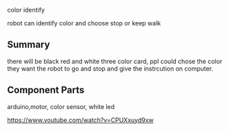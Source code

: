 color identify

robot can identify color and choose stop or keep walk

## Summary

there will be black red and white three color card, ppl could chose the color they want the robot to go and stop and
give the instrcution on computer. 


## Component Parts

arduino,motor, color sensor, white led

https://www.youtube.com/watch?v=CPUXxuyd9xw



